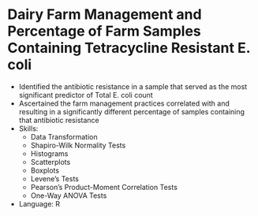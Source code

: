 # Dairy Farm Management and Percentage of Farm Samples Containing Tetracycline Resistant E. coli
- Identified the antibiotic resistance in a sample that served as the most significant predictor of Total E. coli count
- Ascertained the farm management practices correlated with and resulting in a significantly different percentage of samples containing that antibiotic resistance
- Skills:
  - Data Transformation
  - Shapiro-Wilk Normality Tests
  - Histograms
  - Scatterplots
  - Boxplots
  - Levene’s Tests
  - Pearson’s Product-Moment Correlation Tests
  - One-Way ANOVA Tests
- Language: R
